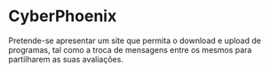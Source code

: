 # CyberPhoenix
Pretende-se apresentar um site que permita o download e upload de programas, tal como a troca de mensagens entre os mesmos para partilharem as suas avaliações.
